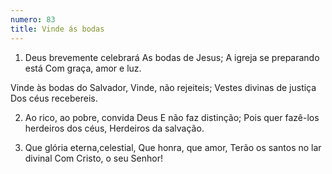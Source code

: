 ```yaml
---
numero: 83
title: Vinde ás bodas
---
```

1. Deus brevemente celebrará
As bodas de Jesus;
A igreja se preparando está
Com graça, amor e luz.

Vinde às bodas do Salvador,
Vinde, não rejeiteis;
Vestes divinas de justiça
Dos céus recebereis.

2. Ao rico, ao pobre, convida Deus
E não faz distinção;
Pois quer fazê-los herdeiros dos céus,
Herdeiros da salvação.

3. Que glória eterna,celestial,
Que honra, que amor,
Terão os santos no lar divinal
Com Cristo, o seu Senhor!
